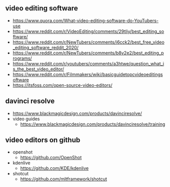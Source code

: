 ## video editing software

- https://www.quora.com/What-video-editing-software-do-YouTubers-use
- https://www.reddit.com/r/VideoEditing/comments/29tliy/best_editing_software/
- https://www.reddit.com/r/NewTubers/comments/i6cck2/best_free_video_editing_software_reddit_2020/
- https://www.reddit.com/r/NewTubers/comments/b8v2e2/best_editing_programs/
- https://www.reddit.com/r/youtubers/comments/a3htwe/question_what_is_the_best_video_editor/
- https://www.reddit.com/r/Filmmakers/wiki/basicguidetopcvideoeditingsoftware
- https://itsfoss.com/open-source-video-editors/

## davinci resolve

- https://www.blackmagicdesign.com/products/davinciresolve/
- video guides
    - https://www.blackmagicdesign.com/products/davinciresolve/training

## video editors on github

- openshot
    - https://github.com/OpenShot
- kdenlive
    - https://github.com/KDE/kdenlive
- shotcut
    - https://github.com/mltframework/shotcut

